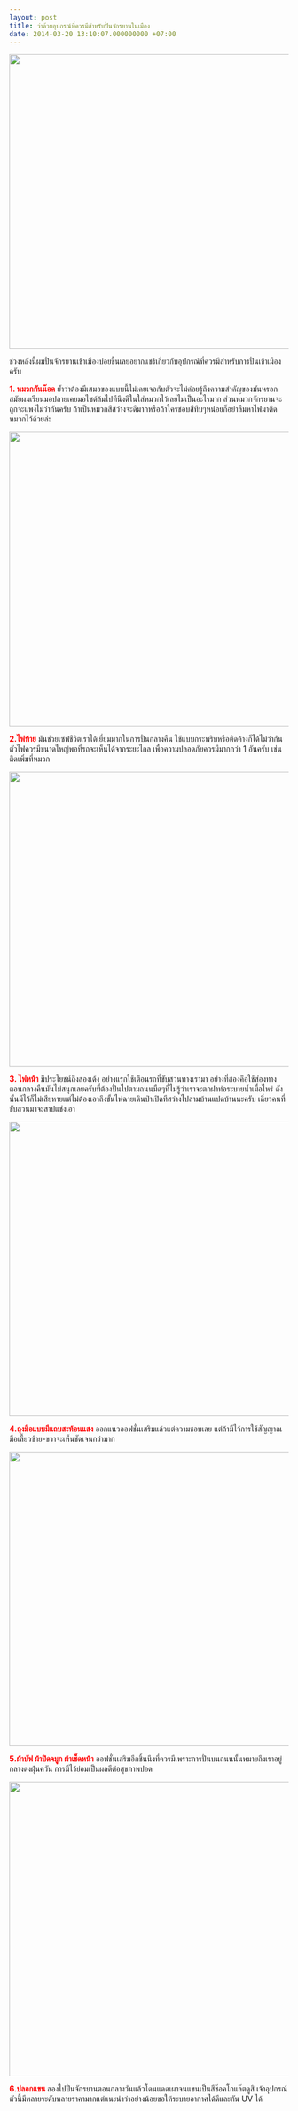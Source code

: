 ```yaml
---
layout: post
title: ว่าด้วยอุปกรณ์ที่ควรมีสำหรับปั่นจักรยานในเมือง
date: 2014-03-20 13:10:07.000000000 +07:00
---
```

<img class="alignnone" alt="" src="http://farm3.staticflickr.com/2840/9485327448_9b91b0f6e8_c.jpg" width="800" height="531" />

ช่วงหลังนี้ผมปั่นจักรยานเข้าเมืองบ่อยขึ้นเลยอยากแชร์เกี่ยวกับอุปกรณ์ที่ควรมีสำหรับการปั่นเข้าเมืองครับ<!--more-->

<span style="color: #ff0000;"><strong>1. หมวกกันน๊อค</strong></span> ย้ำว่าต้องมีเสมอของแบบนี้ไม่เคยเจอกับตัวจะไม่ค่อยรู้ถึงความสำคัญของมันหรอก สมัยผมเรียนมอปลายเคยมอไซต์ล้มไปทีนึงดีในใส่หมวกไว้เลยไม่เป็นอะไรมาก ส่วนหมวกจักรยานจะถูกจะแพงไม่ว่ากันครับ ถ้าเป็นหมวกสีสว่างจะดีมากหรือถ้าใครชอบสีทึบๆหน่อยก็อย่าลืมหาไฟมาติดหมวกไว้ด้วยล่ะ

<img class="alignnone" alt="" src="http://farm4.staticflickr.com/3739/9482531507_785c142046_c.jpg" width="800" height="531" />

<strong><span style="color: #ff0000;">2.ไฟท้าย</span></strong> มันช่วยเซฟชีวิตเราได้เยี่ยมมากในการปั่นกลางคืน ใช้แบบกระพริบหรือติดค้างก็ได้ไม่ว่ากัน ตัวไฟควรมีขนาดใหญ่พอที่รถจะเห็นได้จากระยะไกล เพื่อความปลอดภัยควรมีมากกว่า 1 อันครับ เช่น ติดเพิ่มที่หมวก

<img class="alignnone" alt="" src="http://farm6.staticflickr.com/5500/9482245163_9b46546bae_c.jpg" width="800" height="531" />

<strong><span style="color: #ff0000;">3. ไฟหน้า</span></strong> มีประโยชน์ถึงสองเด้ง อย่างแรกใช้เตือนรถที่ขับสวนทางเรามา อย่างที่สองคือใช้ส่องทางตอนกลางคืนมันไม่สนุกเลยครับที่ต้องปั่นไปตามถนนมืดๆที่ไม่รู้ว่าเราจะตกฝาท่อระบายน้ำเมื่อไหร่ ดังนั้นมีไว้ก็ไม่เสียหายแต่ไม่ต้องเอาถึงขั้นไฟฉายเดินป่าเปิดทีสว่างไปสามบ้านแปดบ้านนะครับ เดี๋ยวคนที่ขับสวนมาจะสาปแช่งเอา

<img class="alignnone" alt="" src="http://farm4.staticflickr.com/3668/9365134084_c89d1e4ba1_c.jpg" width="800" height="531" />

<span style="color: #ff0000;"><strong>4.ถุงมือแบบมีแถบสะท้อนแสง</strong></span> ออกแนวออฟชั่นเสริมแล้วแต่ความชอบเลย แต่ถ้ามีไว้การใช้สัญญาณมือเลี้ยวซ้าย-ขวาจะเห็นชัดเจนกว่ามาก

<img class="alignnone" alt="" src="http://farm6.staticflickr.com/5548/9482741561_26923d408c_c.jpg" width="800" height="531" />

<strong><span style="color: #ff0000;">5.ผ้าบัฟ ผ้าปิดจมูก ผ้าเช็ดหน้า</span></strong> ออฟชั่นเสริมอีกชิ้นนึงที่ควรมีเพราะการปั่นบนถนนนั้นหมายถึงเราอยู่กลางดงฝุ่นควัน การมีไว้ย่อมเป็นผลดีต่อสุขภาพปอด

<img class="alignnone" alt="" src="http://farm8.staticflickr.com/7460/9482742137_e6abb9b8d5_c.jpg" width="800" height="531" />

<strong><span style="color: #ff0000;">6.ปลอกแขน </span></strong>ลองไปปั่นจักรยานตอนกลางวันแล้วโดนแดดเผาจนแขนเป็นสีช๊อคโกแล๊ตดูสิ เจ้าอุปกรณ์ตัวนี้มีหลายระดับหลายราคามากแต่แนะนำว่าอย่างน้อยขอให้ระบายอากาศได้ดีและกัน UV ได้
